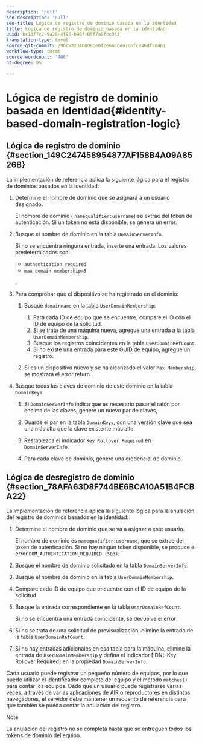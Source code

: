 ```yaml
---
description: 'null'
seo-description: 'null'
seo-title: Lógica de registro de dominio basada en la identidad
title: Lógica de registro de dominio basada en la identidad
uuid: bc13f7c2-9a20-4f80-b96f-05f7a0fcc343
translation-type: tm+mt
source-git-commit: 29bc8323460d9be0fce66cbea7c6fce46df20d61
workflow-type: tm+mt
source-wordcount: '408'
ht-degree: 0%

---
```



# Lógica de registro de dominio basada en identidad{#identity-based-domain-registration-logic}

## Lógica de registro de dominio {#section_149C247458954877AF158B4A09A8526B}

La implementación de referencia aplica la siguiente lógica para el registro de dominios basados en la identidad:

1. Determine el nombre de dominio que se asignará a un usuario designado.

   El nombre de dominio ( `namequalifier:username`) se extrae del token de autenticación. Si un token no está disponible, se genera un error.
1. Busque el nombre de dominio en la tabla `DomainServerInfo`.

   Si no se encuentra ninguna entrada, inserte una entrada. Los valores predeterminados son:

   * `authentication required`
   * `max domain membership=5`

   .

1. Para comprobar que el dispositivo se ha registrado en el dominio:

   1. Busque `domainname` en la tabla `UserDomainMembership`:

      1. Para cada ID de equipo que se encuentre, compare el ID con el ID de equipo de la solicitud.
      1. Si se trata de una máquina nueva, agregue una entrada a la tabla `UserDomainMembership`.
      1. Busque los registros coincidentes en la tabla `UserDomainRefCount`.
      1. Si no existe una entrada para este GUID de equipo, agregue un registro.
   1. Si es un dispositivo nuevo y se ha alcanzado el valor `Max Membership`, se mostrará el error return .


1. Busque todas las claves de dominio de este dominio en la tabla `DomainKeys`:

   1. Si `DomainServerInfo` indica que es necesario pasar el ratón por encima de las claves, genere un nuevo par de claves,
   1. Guarde el par en la tabla `DomainKeys`, con una versión clave que sea una más alta que la clave existente más alta.
   1. Restablezca el indicador `Key Rollover Required` en `DomainServerInfo`.

   1. Para cada clave de dominio, genere una credencial de dominio.

## Lógica de desregistro de dominio {#section_78AFA63D8F744BE6BCA10A51B4FCBA22}

La implementación de referencia aplica la siguiente lógica para la anulación del registro de dominios basados en la identidad:

1. Determine el nombre de dominio que se va a asignar a este usuario.

   El nombre de dominio es `namequalifier:username`, que se extrae del token de autenticación. Si no hay ningún token disponible, se produce el error `DOM_AUTHENTICATION_REQUIRED (503)`.
1. Busque el nombre de dominio solicitado en la tabla `DomainServerInfo`.
1. Busque el nombre de dominio en la tabla `UserDomainMembership`.
1. Compare cada ID de equipo que encuentre con el ID de equipo de la solicitud.
1. Busque la entrada correspondiente en la tabla `UserDomainRefCount`.

   Si no se encuentra una entrada coincidente, se devuelve el error .

1. Si no se trata de una solicitud de previsualización, elimine la entrada de la tabla `UserDomainRefCount`.
1. Si no hay entradas adicionales en esa tabla para la máquina, elimine la entrada de `UserDomainMembership` y defina el indicador [!DNL Key Rollover Required] en la propiedad `DomainServerInfo`.

Cada usuario puede registrar un pequeño número de equipos, por lo que puede utilizar el identificador completo del equipo y el método `matches()` para contar los equipos. Dado que un usuario puede registrarse varias veces, a través de varias aplicaciones de AIR o reproductores en distintos navegadores, el servidor debe mantener un recuento de referencia para que también se pueda contar la anulación del registro.

>[!NOTE]
>
>La anulación del registro no se completa hasta que se entreguen todos los tokens de dominio del equipo.


